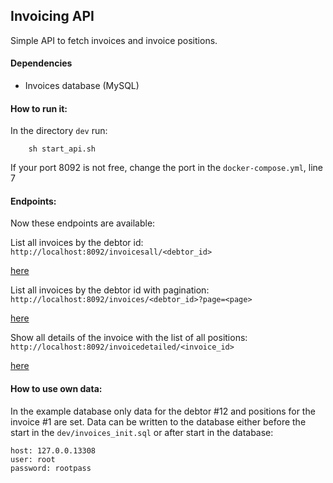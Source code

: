 
Invoicing API
-


Simple API to fetch invoices and invoice positions.

#### Dependencies

- Invoices database (MySQL)


#### How to run it:


In the directory `dev` run:

```shell
    sh start_api.sh 
 ```
 
 If your port 8092 is not free, change the port in the `docker-compose.yml`, line 7

#### Endpoints:

Now these endpoints are available:

List all invoices by the debtor id:
`http://localhost:8092/invoicesall/<debtor_id>`

[here](http://localhost:8092/invoicesall/12)

List all invoices by the debtor id with pagination:
`http://localhost:8092/invoices/<debtor_id>?page=<page>`

[here](http://localhost:8092/invoices/12?page=0)

Show all details of the invoice with the list of all positions:
`http://localhost:8092/invoicedetailed/<invoice_id>`

[here](http://localhost:8092/invoicedetailed/1)

#### How to use own data:


In the example database only data for the debtor #12 and positions for the invoice #1 are set.
Data can be written to the database either before the start in the `dev/invoices_init.sql` or after start in the database:
```
host: 127.0.0.13308
user: root
password: rootpass 
```

